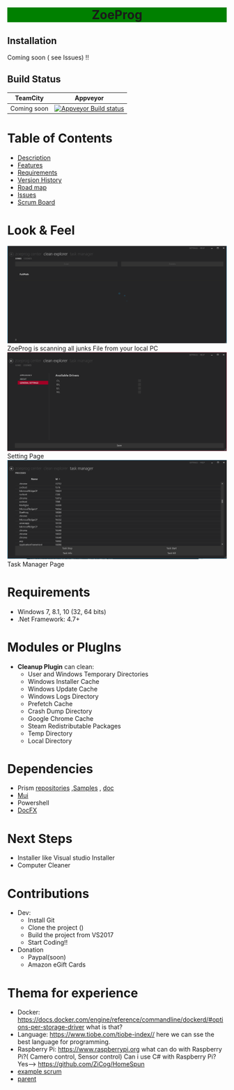 
<h1 align="center" style="background:green;">
  ZoeProg
</h1>

## Installation

Coming soon ( see Issues) !!

## Build Status

TeamCity | Appveyor
----------- | -------
Coming soon | [![Appveyor Build status](https://ci.appveyor.com/api/projects/status/t7p3ywv3msu5ahl7/branch/develop?svg=true)](https://ci.appveyor.com/project/Ghislain1/zoeprog)

# Table of Contents
  - [Description](https://github.com/Ghislain1/ZoeProg/wiki)
  - [Features](https://github.com/Ghislain1/ZoeProg/wiki)
  - [Requirements](https://github.com/Ghislain1/ZoeProg/wiki)
  - [Version History](https://github.com/Ghislain1/ZoeProg/wiki)
  - [Road map](https://github.com/Ghislain1/ZoeProg/wiki)
  - [Issues](https://github.com/Ghislain1/ZoeProg/issues)
  - [Scrum Board](https://github.com/Ghislain1/ZoeProg/projects/1)

# Look & Feel

![alt text](https://github.com/Ghislain1/ZoeProg/blob/master/docs/1.PNG)
ZoeProg is scanning all junks File from your local PC
![alt text](https://github.com/Ghislain1/ZoeProg/blob/master/docs/2.PNG)
Setting Page
![alt text](https://github.com/Ghislain1/ZoeProg/blob/master/docs/3.PNG)
Task Manager Page

# Requirements
- Windows 7, 8.1, 10 (32, 64 bits)
- .Net Framework: 4.7+

# Modules or PlugIns
- <b>Cleanup Plugin</b> can clean:
  + User and Windows Temporary Directories
  + Windows Installer Cache
  + Windows Update Cache
  + Windows Logs Directory
  + Prefetch Cache
  + Crash Dump Directory
  + Google Chrome Cache
  + Steam Redistributable Packages
  + Temp Directory
  + Local Directory
  
  
# Dependencies
- Prism [repositories](https://github.com/PrismLibrary/Prism) ,[Samples](https://github.com/PrismLibrary/Prism-Samples-Wpf) , [doc](http://prismlibrary.github.io/docs/)
- [Mui](https://github.com/firstfloorsoftware/mui/wiki)
- Powershell
- [DocFX](https://dotnet.github.io/docfx/tutorial/intro_template.html)

# Next Steps
- Installer like Visual studio Installer
- Computer Cleaner

# Contributions
- Dev:
     + Install Git
     + Clone the project ()
     + Build the project from VS2017
     + Start Coding!!
 - Donation
     + Paypal(soon)
     + Amazon eGift Cards


  # Thema for experience
  * Docker: https://docs.docker.com/engine/reference/commandline/dockerd/#options-per-storage-driver
           what is that?
  * Language: https://www.tiobe.com/tiobe-index//  here we can sse the best language for programming.
  * Raspberry Pi:  https://www.raspberrypi.org
       what can do with Raspberry Pi?( Camero control, Sensor control)
       Can i use C# with Raspberry Pi? Yes--> https://github.com/ZiCog/HomeSpun
  * [example scrum](https://github.com/bbougot/Popcorn/projects/1)
  * [parent](https://github.com/Zeeex/XTR-Toolbox/edit/master/README.md)
           
  
  

